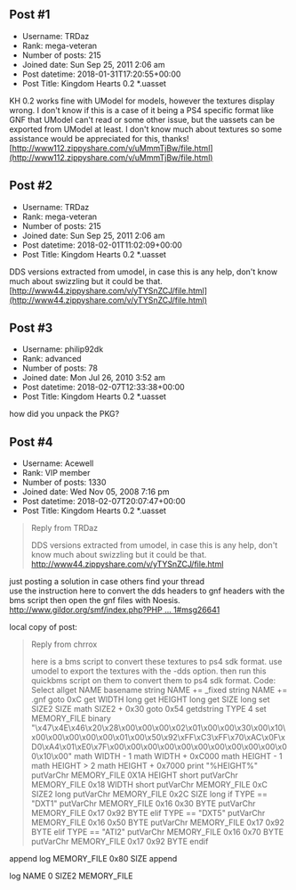 ## Post #1
- Username: TRDaz
- Rank: mega-veteran
- Number of posts: 215
- Joined date: Sun Sep 25, 2011 2:06 am
- Post datetime: 2018-01-31T17:20:55+00:00
- Post Title: Kingdom Hearts 0.2 *.uasset

KH 0.2 works fine with UModel for models, however the textures display wrong. I don't know if this is a case of it being a PS4 specific format like GNF that UModel can't read or some other issue, but the uassets can be exported from UModel at least. I don't know much about textures so some assistance would be appreciated for this, thanks!
[http://www112.zippyshare.com/v/uMmmTjBw/file.html](http://www112.zippyshare.com/v/uMmmTjBw/file.html)
## Post #2
- Username: TRDaz
- Rank: mega-veteran
- Number of posts: 215
- Joined date: Sun Sep 25, 2011 2:06 am
- Post datetime: 2018-02-01T11:02:09+00:00
- Post Title: Kingdom Hearts 0.2 *.uasset

DDS versions extracted from umodel, in case this is any help, don't know much about swizzling but it could be that.
[http://www44.zippyshare.com/v/yTYSnZCJ/file.html](http://www44.zippyshare.com/v/yTYSnZCJ/file.html)
## Post #3
- Username: philip92dk
- Rank: advanced
- Number of posts: 78
- Joined date: Mon Jul 26, 2010 3:52 am
- Post datetime: 2018-02-07T12:33:38+00:00
- Post Title: Kingdom Hearts 0.2 *.uasset

how did you unpack the PKG?
## Post #4
- Username: Acewell
- Rank: VIP member
- Number of posts: 1330
- Joined date: Wed Nov 05, 2008 7:16 pm
- Post datetime: 2018-02-07T20:07:47+00:00
- Post Title: Kingdom Hearts 0.2 *.uasset

> Reply from TRDaz
>
> DDS versions extracted from umodel, in case this is any help, don't know much about swizzling but it could be that.
http://www44.zippyshare.com/v/yTYSnZCJ/file.html

just posting a solution in case others find your thread   
use the instruction here to convert the dds headers to gnf headers with the bms script then open the gnf files with Noesis. 
[http://www.gildor.org/smf/index.php?PHP ... 1#msg26641](http://www.gildor.org/smf/index.php?PHPSESSID=7ae13b8feced0820cad554e7856a1235&topic=5999.msg26641#msg26641)

local copy of post:

> Reply from chrrox
>
> here is a bms script to convert these textures to ps4 sdk format.
use umodel to export the textures with the -dds option.
then run this quickbms script on them to convert them to ps4 sdk format.
Code: Select allget NAME basename
string NAME += _fixed
string NAME += .gnf
goto 0xC
get WIDTH long
get HEIGHT long
get SIZE long
set SIZE2 SIZE
math SIZE2 + 0x30
goto 0x54
getdstring TYPE 4
set MEMORY_FILE binary "\x47\x4E\x46\x20\x28\x00\x00\x00\x02\x01\x00\x00\x30\x00\x10\x00\x00\x00\x00\x00\x01\x00\x50\x92\xFF\xC3\xFF\x70\xAC\x0F\xD0\xA4\x01\xE0\x7F\x00\x00\x00\x00\x00\x00\x00\x00\x00\x00\x00\x10\x00"
math WIDTH - 1
math WIDTH + 0xC000
math HEIGHT - 1
math HEIGHT > 2
math HEIGHT + 0x7000
print "%HEIGHT%"
putVarChr MEMORY_FILE 0X1A HEIGHT short
putVarChr MEMORY_FILE 0x18 WIDTH short
putVarChr MEMORY_FILE 0xC SIZE2 long
putVarChr MEMORY_FILE 0x2C SIZE long
if TYPE == "DXT1"
    putVarChr MEMORY_FILE 0x16 0x30 BYTE
    putVarChr MEMORY_FILE 0x17 0x92 BYTE
elif TYPE == "DXT5"
    putVarChr MEMORY_FILE 0x16 0x50 BYTE
    putVarChr MEMORY_FILE 0x17 0x92 BYTE
elif TYPE == "ATI2"
    putVarChr MEMORY_FILE 0x16 0x70 BYTE
    putVarChr MEMORY_FILE 0x17 0x92 BYTE
endif

append
log MEMORY_FILE 0x80 SIZE
append

log NAME 0 SIZE2 MEMORY_FILE
